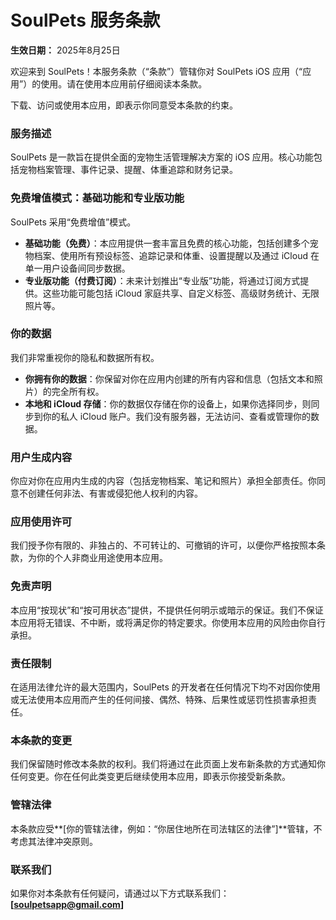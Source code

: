 # SoulPets 服务条款

**生效日期：** 2025年8月25日

欢迎来到 SoulPets！本服务条款（“条款”）管辖你对 SoulPets iOS 应用（“应用”）的使用。请在使用本应用前仔细阅读本条款。

下载、访问或使用本应用，即表示你同意受本条款的约束。

### 服务描述

SoulPets 是一款旨在提供全面的宠物生活管理解决方案的 iOS 应用。核心功能包括宠物档案管理、事件记录、提醒、体重追踪和财务记录。

### 免费增值模式：基础功能和专业版功能

SoulPets 采用“免费增值”模式。

* **基础功能（免费）**：本应用提供一套丰富且免费的核心功能，包括创建多个宠物档案、使用所有预设标签、追踪记录和体重、设置提醒以及通过 iCloud 在单一用户设备间同步数据。
* **专业版功能（付费订阅）**：未来计划推出“专业版”功能，将通过订阅方式提供。这些功能可能包括 iCloud 家庭共享、自定义标签、高级财务统计、无限照片等。

### 你的数据

我们非常重视你的隐私和数据所有权。

* **你拥有你的数据**：你保留对你在应用内创建的所有内容和信息（包括文本和照片）的完全所有权。
* **本地和 iCloud 存储**：你的数据仅存储在你的设备上，如果你选择同步，则同步到你的私人 iCloud 账户。我们没有服务器，无法访问、查看或管理你的数据。

### 用户生成内容

你应对你在应用内生成的内容（包括宠物档案、笔记和照片）承担全部责任。你同意不创建任何非法、有害或侵犯他人权利的内容。

### 应用使用许可

我们授予你有限的、非独占的、不可转让的、可撤销的许可，以便你严格按照本条款，为你的个人非商业用途使用本应用。

### 免责声明

本应用“按现状”和“按可用状态”提供，不提供任何明示或暗示的保证。我们不保证本应用将无错误、不中断，或将满足你的特定要求。你使用本应用的风险由你自行承担。

### 责任限制

在适用法律允许的最大范围内，SoulPets 的开发者在任何情况下均不对因你使用或无法使用本应用而产生的任何间接、偶然、特殊、后果性或惩罚性损害承担责任。

### 本条款的变更

我们保留随时修改本条款的权利。我们将通过在此页面上发布新条款的方式通知你任何变更。你在任何此类变更后继续使用本应用，即表示你接受新条款。

### 管辖法律

本条款应受**[你的管辖法律，例如：“你居住地所在司法辖区的法律”]**管辖，不考虑其法律冲突原则。

### 联系我们

如果你对本条款有任何疑问，请通过以下方式联系我们：**[soulpetsapp@gmail.com]**